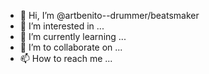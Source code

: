 - 👋 Hi, I’m @artbenito--drummer/beatsmaker
- 👀 I’m interested in ...
- 🌱 I’m currently learning ...
- 💞️ I’m to collaborate on ...
- 📫 How to reach me ...


<!---
artbenito/artbenito is a ✨ special ✨ repository because its `README.md` (this file) appears on your GitHub profile.
You can click the Preview link to take a look at your changes.
---
